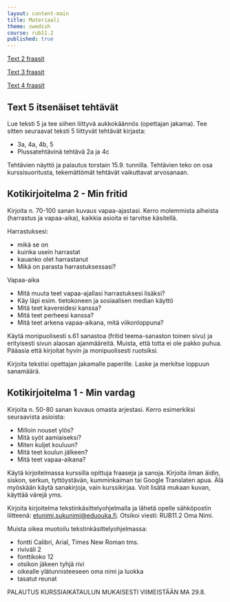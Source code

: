 ```yaml
---
layout: content-main
title: Materiaali
theme: swedish
course: rub11.2
published: true
---
```

[Text 2 fraasit](https://quizlet.com/_2fa28r)

[Text 3 fraasit](https://quizlet.com/_2g8j5y)

[Text 4 fraasit](https://quizlet.com/_2gi0l7)

## Text 5 itsenäiset tehtävät

Lue teksti 5 ja tee siihen liittyvä aukkokäännös (opettajan jakama). Tee sitten seuraavat teksti 5 liittyvät tehtävät kirjasta:
* 3a, 4a, 4b, 5
* Plussatehtävinä tehtävä 2a ja 4c

Tehtävien näyttö ja palautus torstain 15.9. tunnilla. Tehtävien teko on osa kurssisuoritusta, tekemättömät tehtävät vaikuttavat arvosanaan.

## Kotikirjoitelma 2 - Min fritid

Kirjoita n. 70-100 sanan kuvaus vapaa-ajastasi. Kerro molemmista aiheista (harrastus ja vapaa-aika), kaikkia asioita ei tarvitse käsitellä.

Harrastuksesi:

* mikä se on
* kuinka usein harrastat
* kauanko olet harrastanut
* Mikä on parasta harrastuksessasi?



Vapaa-aika
- Mitä muuta teet vapaa-ajallasi harrastuksesi lisäksi?
- Käy läpi esim. tietokoneen ja sosiaalisen median käyttö
- Mitä teet kavereidesi kanssa?
- Mitä teet perheesi kanssa?
- Mitä teet arkena vapaa-aikana, mitä viikonloppuna?

Käytä monipuolisesti s.61 sanastoa (fritid teema-sanaston toinen sivu) ja erityisesti sivun alaosan ajanmääreitä. Muista, että totta ei ole pakko puhua. Pääasia että kirjoitat hyvin ja monipuolisesti ruotsiksi.

Kirjoita tekstisi opettajan jakamalle paperille. Laske ja merkitse loppuun sanamäärä.

## Kotikirjoitelma 1 - Min vardag

Kirjoita n. 50-80 sanan kuvaus omasta arjestasi. Kerro esimerkiksi seuraavista asioista:

- Milloin nouset ylös?
- Mitä syöt aamiaiseksi?
- Miten kuljet kouluun?
- Mitä teet koulun jälkeen?
- Mitä teet vapaa-aikana?

Käytä kirjoitelmassa kurssilla opittuja fraaseja ja sanoja. Kirjoita ilman äidin, siskon, serkun, tyttöystävän, kumminkaiman tai Google Translaten apua. Älä myöskään käytä sanakirjoja, vain kurssikirjaa. Voit lisätä mukaan kuvan, käyttää värejä yms.

Kirjoita kirjoitelma tekstinkäsittelyohjelmalla ja lähetä opelle sähköpostin liitteenä: etunimi.sukunimi@eduouka.fi. Otsikoi viesti: RUB11.2 Oma Nimi.

Muista oikea muotoilu tekstinkäsittelyohjelmassa:

- fontti Calibri, Arial, Times New Roman tms.
- riviväli 2
- fonttikoko 12
- otsikon jäkeen tyhjä rivi
- oikealle ylätunnisteeseen oma nimi ja luokka
- tasatut reunat

PALAUTUS KURSSIAIKATAULUN MUKAISESTI VIIMEISTÄÄN MA 29.8.
